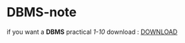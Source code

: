 # DBMS-note

if you want a **DBMS** practical *1-10*  download : [DOWNLOAD](https://github.com/marlin-spike/DBMS-note/raw/main/PRACTICAL%20NO%201%20to%2010.pdf)

